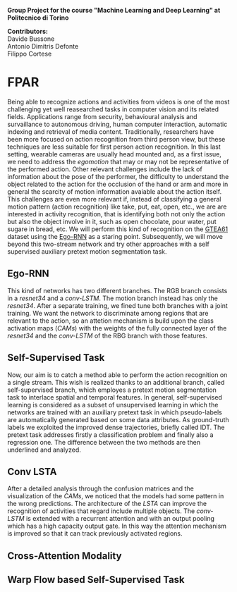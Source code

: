 **Group Project for the course "Machine Learning and Deep Learning" at Politecnico di Torino**

**Contributors:**<br/>
Davide Bussone<br/>
Antonio Dimitris Defonte<br/>
Filippo Cortese<br/>

# FPAR
Being able to recognize actions and activities from videos is one of the most challenging yet well reasearched tasks in computer vision and its related fields. Applications range from security, behavioural analysis and survaillance to autonomous driving, human computer interaction, automatic indexing and retrieval of media content. Traditionally, researchers have been more focused on action recognition from third person view, but these techniques are less suitable for first person action recognition. In this last setting, wearable cameras are usually head mounted and, as a first issue, we need to address the *egomotion* that may or may not be representative of the performed action. Other relevant challenges include the lack of information about the pose of the performer, the difficulty to understand the object related to the action for the occlusion of the hand or arm and more in general the scarcity of motion information avaiable about the action itself. This challenges are even more relevant if, instead of classifying a general motion pattern (action recognition) like take, put, eat, open, etc., we are are interested in activity recognition, that is identifying both not only the action but also the object involve in it, such as open chocolate, pour water, put sugare in bread, etc.
We will perform this kind of recognition on the [GTEA61](http://cbs.ic.gatech.edu/fpv/) dataset using the [Ego-RNN](https://github.com/swathikirans/ego-rnn) as a staring point. Subsequently, we will move beyond this two-stream network and try other approaches with a self supervised auxiliary pretext motion segmentation task.

## Ego-RNN
This kind of networks has two different branches. The RGB branch consists in a *resnet34* and a *conv-LSTM*. The motion branch instead has only the *resnet34*. After a separate training, we fined tune both branches with a joint training.
We want the network to discriminate among regions that are relevant to the action, so an attetion mechanism is build upon the class activation maps (*CAMs*) with the weights of the fully connected layer of the *resnet34* and the *conv-LSTM* of the RBG branch with those features.


## Self-Supervised Task
Now, our aim is to catch a method able to perform the action recognition on a single stream. This wish is realized thanks to an additional branch, called self-supervised branch, which employes a pretext motion segmentation task to interlace spatial and temporal features. 
In general, self-supervised learning is considered as a subset of unsupervised learning in which the networks are trained with an auxiliary pretext task in which pseudo-labels are automatically generated based on some data attributes. As ground-truth labels we exploited the improved dense trajectories, briefly called IDT. The pretext task addresses firstly a classification problem and finally also a regression one. The difference between the two methods are then underlined and analyzed.

## Conv LSTA
After a detailed analysis through the confusion matrices and the visualization of the *CAMs*, we noticed that the models had some pattern in the wrong predictions. The architecture of the *LSTA* can improve the recognition of activities that regard include multiple objects. The *conv-LSTM* is extended with a recurrent attention and with an output pooling which has a high capacity output gate. In this way the attention mechanism is improved so that it can track previously activated regions.

## Cross-Attention Modality

## Warp Flow based Self-Supervised Task
